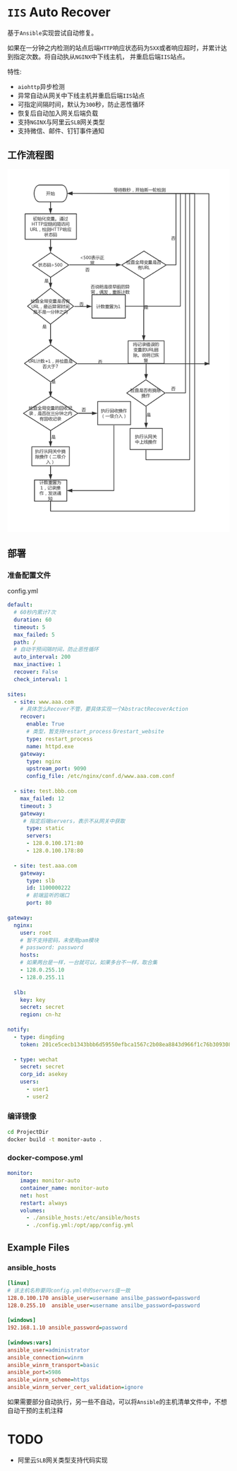 # `IIS` Auto Recover  

 基于`Ansible`实现尝试自动修复。
 
 如果在一分钟之内检测的站点后端`HTTP`响应状态码为`5XX`或者响应超时，并累计达到指定次数。将自动执从`NGINX`中下线主机，
 并重启后端`IIS`站点。 
 
 特性:
 - `aiohttp`异步检测
 - 异常自动从网关中下线主机并重启后端`IIS`站点
 - 可指定间隔时间，默认为`300`秒，防止恶性循环
 - 恢复后自动加入网关后端负载
 - 支持`NGINX`与阿里云`SLB`网关类型
 - 支持微信、邮件、钉钉事件通知
 

## 工作流程图
![流程图](images/work-flow.jpg)

## 部署

### 准备配置文件

config.yml

```yaml
default:
  # 60秒内累计7次
  duration: 60
  timeout: 5
  max_failed: 5
  path: /
  # 自动干预间隔时间，防止恶性循环
  auto_interval: 200
  max_inactive: 1
  recover: False
  check_interval: 1

sites:
  - site: www.aaa.com
    # 具体怎么Recover不管，要具体实现一个AbstractRecoverAction
    recover:
      enable: True
      # 类型，暂支持restart_process与restart_website
      type: restart_process
      name: httpd.exe
    gateway:
      type: nginx
      upstream_port: 9090
      config_file: /etc/nginx/conf.d/www.aaa.com.conf

  - site: test.bbb.com
    max_failed: 12
    timeout: 3
    gateway:
     # 指定后端servers，表示不从网关中获取
      type: static
      servers:
      - 128.0.100.171:80
      - 128.0.100.178:80

  - site: test.aaa.com
    gateway:
      type: slb
      id: 1100000222
      # 前端监听的端口
      port: 80

gateway:
  nginx:
    user: root
    # 暂不支持密码，未使用pam模块
    # password: password
    hosts:
    # 如果两台是一样，一台就可以，如果多台不一样，取合集
    - 128.0.255.10
    - 128.0.255.11

  slb:
    key: key
    secret: secret
    region: cn-hz

notify:
  - type: dingding
    token: 201ce5cecb1343bbb6d59550efbca1567c2b08ea8843d966f1c76b309308c25b5

  - type: wechat
    secret: secret
    corp_id: asekey
    users:
      - user1
      - user2
```

### 编译镜像

```bash
cd ProjectDir
docker build -t monitor-auto .
```

###  docker-compose.yml
```yaml
monitor:
    image: monitor-auto
    container_name: monitor-auto
    net: host
    restart: always
    volumes:
      - ./ansible_hosts:/etc/ansible/hosts
      - ./config.yml:/opt/app/config.yml
```

## Example Files

### ansible_hosts

```ini
[linux]
# 该主机名称要同config.yml中的servers值一致
128.0.100.170 ansible_user=username ansilbe_password=password
128.0.255.10  ansible_user=username ansilbe_password=password

[windows]
192.168.1.10 ansible_password=password

[windows:vars]
ansible_user=administrator
ansible_connection=winrm
ansible_winrm_transport=basic
ansible_port=5986
ansible_winrm_scheme=https
ansible_winrm_server_cert_validation=ignore
```

如果需要部分自动执行，另一些不自动，可以将`Ansible`的主机清单文件中，不想自动干预的主机注释

# TODO

- 阿里云`SLB`网关类型支持代码实现